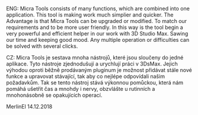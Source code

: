 
ENG:
Micra Tools consists of many functions, which are combined into one application. 
This tool is making work much simplier and quicker.
The Advantage is that Micra Tools can be upgraded or modified. 
To match our requirements and to be more user friendly.
In this way is the tool begin a very powerful and efficient helper in our work with 3D Studio Max. 
Sawing our time and keeping good mood.
Any multiple operation or difficulties can be solved with several clicks.  

CZ:
Micra Tools je sestava mnoha nástrojů, které jsou sloučeny do jedné aplikace. 
Tyto nástroje zjednodušují a urychlují práci v 3DsMax.
Jejich výhodou oproti běžně prodávaným pluginum je možnost 
přidávat stále nové funkce a upravovat stávající, tak aby co nejlépe odpovídali našim požadavkům.
Tak se tento nástroj stává výkonnou pomůckou, která nám pomáhá ušetřit čas a mnohdy i nervy, 
obzvlášte u rutinních a mnohonásobně se opakujících operací.


MerlinEl 14.12.2018
